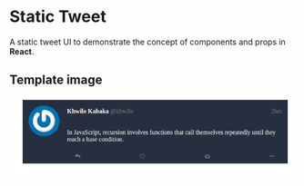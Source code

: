 # Static Tweet

A static tweet UI to demonstrate the concept of components and props in **React**.    

## Template image

![Alt_Text](https://github.com/khwilo/static-tweet/blob/master/public/static-tweet-demo.png)
